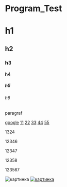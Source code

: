 # Program_Test
<!DOCTYPE html>
<html lang="en">
<head>
    <meta charset="UTF-8">
    <meta name="viewport" content="width=device-width, initial-scale=1.0">
    <title>Document</title>
</head>
<body>
    <h1>h1</h1>
    <h2>h2</h2>
    <h3>h3</h3>
    <h4>h4</h4>
    <h5>h5</h5>
    <h6>h6</h6>
    <p>paragraf</p>
    <a href="https://google.com">google</a>
    <a href="#1">11</a>
    <a href="#2">22</a>
    <a href="#3">33</a>
    <a href="#4">44</a>
    <a href="#5">55</a>
    <p id="1">1324</p>
    <p id="2">12346</p>
    <p id="3">12347</p>
    <p id="4">12358</p>
    <p id="5">123567</p>
    <img src="/силка на картинку" alt="картинка">
    <a href="https://google.com" title="32465798876543"><img src="/силка на картинку" alt="картинка"></a>

</body>
</html>

